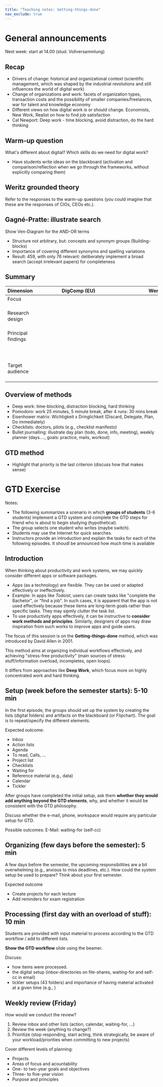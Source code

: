 ```yaml
---
title: "Teaching notes: Getting-things-done"
nav_exclude: true
---
```


# General announcements

Next week: start at 14.00 (stud. Vollversammlung)

## Recap

- Drivers of change: historical and organizational context (scientific management, which was shaped by the industrial revolutions and still influences the world of digital work)
- Change of organizations and work: facets of organization types, transaction costs and the possibility of smaller companies/freelances, war for talent and knowledge economy
- Different views on how digital work is or should change. Economists, New Work, Realist on how to find job satisfaction
- Cal Newport: Deep work - time blocking, avoid distraction, do the hard thinking

## Warm-up question

What's different about digital? Which skills do we need for digital work?

- Have students write ideas on the blackboard (activation and comparison/reflection when we go through the frameworks, without explicitly comparing them)


## Weritz grounded theory

Refer to the responses to the warm-up questions (you could imagine that these are the responses of CIOs, CEOs etc.).

## Gagné-Pratte: illustrate search

Show Ven-Diagram for the AND-OR terms

- Structure not arbitrary, but: concepts and synonym groups (Building-blocks)
- Importance of covering different synonyms and spelling variations
- Result: 459, with only 76 relevant: deliberately implement a broad search (accept irrelevant papers) for completeness

## Summary

|Dimension   | <div style="width:270px">DigComp (EU)</div>  | <div style="width:270px">Weritz (2022)</div>  | <div style="width:290px">Gagné-Pratte et al. (2022) </div> |   
|-------------|---|---|---|
| Focus  <br><br>|   |   |   |   
| Research design<br><br> |   |   |   |   
| Principal findings <br><br><br><br> | | | 
| Target audience <br><br> |   |   |   |  


## Overview of methods

- Deep work: time-blocking, distraction blocking, hard thinking
- Pomodoro: work 25 minutes, 5 minute break, after 4 runs: 30 mins break
- Eisenhower matrix: Wichtigkeit x Dringlichkeit (Discard, Delegate, Plan, Do immediately)
- Checklists: doctors, pilots (e.g., checklist manifesto)
- Bullet journalling: illustrate day plan (todo, done, info, meeting), weekly planner (days...., goals: practice, mails, workout)

## GTD method

- Highlight that priority is the last criterion (discuss how that makes sense)

# GTD Exercise

Notes:

- The following summarizes a scenario in which **groups of students** (3-6 students) implement a GTD system and complete the GTD steps for friend who is about to begin studying (hypothetical).
- The group selects one student who writes (maybe switch).
- Students may use the Internet for quick searches.
- Instructors provide an introduction and explain the tasks for each of the following episodes. It shoudl be announced how much time is available

## Introduction

When thinking about productivity and work systems, we may quickly consider different apps or software packages.

- Apps (as a technology) are flexible. They can be used or adapted effectively or ineffectively.
- Example: In apps like *Todoist*, users can create tasks like "complete the Bachelor", or "find a job". In such cases, it is apparent that the app is not used effectively because these items are long-term goals rather than specific tasks. They may sipmly clutter the task list.
- To use productivity apps effectively, it can be instructive to **consider work methods and principles**. Similarly, designers of apps may draw inspiration from such works to improve apps and guide users.

The focus of this session is on the **Getting-things-done** method, which was introduced by David Allen in 2001.

This method aims at organizing individual workflows effectively, and achieving "stress-free productivity" (main sources of stress: stuff/information overload, incompletes, open loops).

It differs from approaches like **Deep Work**, which focus more on highly concentrated work and hard thinking.


## Setup (week before the semester starts): 5-10 min

In the first episode, the groups should set up the system by creating the lists (digital folders) and artifacts on the blackboard (or Flipchart). The goal is to repeat/specify the different elements.

Expected outcome:

- Inbox
- Action lists
- Agenda
- To read, Calls, ...
- Project list
- Checklists
- Waiting for
- Reference material (e.g., data)
- Calendar
- Tickler

After groups have completed the initial setup, ask them **whether they would add anything beyond the GTD elements**, why, and whether it would be consistent with the GTD philosophy.

Discuss whether the e-mail, phone, workspace would require any particular setup for GTD.

Possible outcomes: E-Mail: waiting-for (self-cc)

## Organizing (few days before the semester): 5 min

A few days before the semester, the upcoming responsibilities are a bit overwhelming (e.g., anxious to miss deadlines, etc.). How could the system setup be used to prepare? Think about your first semester.

Expected outcome

- Create projects for each lecture
- Add reminders for exam registration

## Processing (first day with an overload of stuff): 10 min

Students are provided with input material to process according to the GTD workflow / add to different lists.

**Show the GTD workflow** slide using the beamer.

Discuss:

- how items were processed.
- the digital setup (inbox-directories on file-shares, waiting-for and self-cc in email)
- tickler setups (43 folders) and importance of having material activated at a given time (e.g., )

## Weekly review (Friday)

How would we conduct the review?

1. Review inbox and other lists (action, calendar, waiting-for, ...)
2. Review the week (anything to change?)
3. Prioritize (stop responding, start acting, think strategically, be aware of your workload/priorities when committing to new projects)

Cover different levels of planning:

- Projects
- Areas of focus and acountability
- One- to two-year goals and objectives
- Three- to five-year vision 
- Purpose and principles

<!-- 

Start:
- Info von anderen Studis (pull infos): "Webseite Uni Prüfung.png"
    - Regelm. Reminder? / pull - website monitoring?
    - Überschneidungen von Klausuren prüfen, ggf. Klausuren vorziehen (um Mindest-Anforderungen ECTS im Semester zu schaffen)
    - typisches Bsp: für selbstinitiativ Infos holen/regelm. prüfen/aktiv werden

- Mail vom PA: "Prüfungsanmeldungs Mail.png"
    - Infos zu Anmeldung

- Prüfungsterminplan: "Pruefungsterminplan_WS_2022_23.pdf"
    - Kalender: Prüfung/Vorbereitung
    - vor E-mail vom PA verfügbar

- Dezentral: in den Vorlesungs-Sessions oder von der Websites der Lehrstühle

- Flexnow-Anmeldung: wie in den Einführungstagen gelernt (oder im Flyer/Website)
    - https://www.uni-bamberg.de/pruefungsamt/flexnow/fn2sss/anleitungen/
    - Anmeldung: nicht in den letzten Stunden vor Deadline
    - Klausurverschiebungen: regelm. auf Flexnow prüfen (Info wird nicht per Mail verschickt)

- Lernplan: Unterlagen zu Vorlesung und Übung, Altklausuren der Fachschaft anfragen
    - Vorausschauend planen (Input von anderen rechtzeitig holen, Aufwand abschätzen, einteilen)
    - Letzte Vorlesung: Infos zu ausgeschlossenem Stoff mitbekommen (von Komillitonen) - zB. Lektüren ausgeschlossen?
    - Parallel planen (Schwerpunkte legen oder parallel lernen?), Pausen/Erholung?
        -> "projekte parallel planen"
    - zu gewissem Zeitpunkt/wöchentlich prüfen: Möglichkeit, von Prüfung abzumelden (je nach Studiengang) bzw. für ausgewählte Prüfungen nicht mehr zu lernen (Aufwand...)

Erweiterungen:
- Ggf.: bei Entwerfen von Checklisten/Prozessbeschreibungen das Bsp. wieder aufgreifen
- data -> obsidian/vl
- read: symlinked?
- waiting for: Altklausurenanfrage an die Fachschaft (self-cc)
- action-context.uni-vor-ort: Unterlagen (Paper) im Uninetz herunterladen / in der Bib nachschauen / im PA klären

VC-Kurs: Unterlagen step-by-step freigeben/Studis: herunterladen


TODO :
-  add digital work lecture slides as an input for the GTD exercise
- ggf. auch Übungsblätter mitgeben


TBD: wie bekommen die Studis die Unterlagen?
-> download and create folders/add everythign to inbox, then: sort?
-> how to show the solution? -> do the categorization live (and show a table overview afterwards) 


 -->